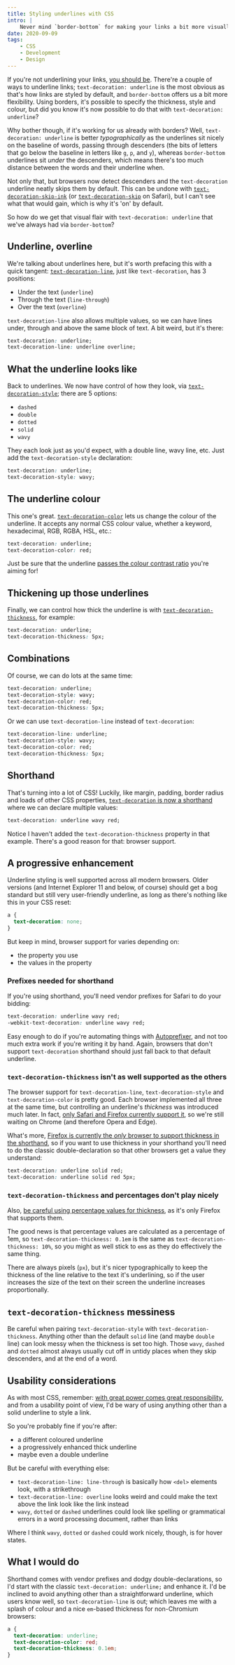 ```yaml
---
title: Styling underlines with CSS
intro: |
    Never mind `border-bottom` for making your links a bit more visually engaging, here's how to do it properly with `text-decoration`.
date: 2020-09-09
tags:
    - CSS
    - Development
    - Design
---
```



If you're not underlining your links, [you should be](/blog/why-you-should-almost-always-underline-your-links). There're a couple of ways to underline links; `text-decoration: underline` is the most obvious as that's how links are styled by default, and `border-bottom` offers us a bit more flexibility. Using borders, it's possible to specify the thickness, style and colour, but did you know it's now possible to do that with `text-decoration: underline`?

Why bother though, if it's working for us already with borders? Well, `text-decoration: underline` is better *typographically* as the underlines sit nicely on the baseline of words, passing through descenders (the bits of letters that go below the baseline in letters like `g`, `p`, and `y`), whereas `border-bottom` underlines sit *under* the descenders, which means there's too much distance between the words and their underline when.

Not only that, but browsers now detect descenders and the `text-decoration` underline neatly skips them by default. This can be undone with [`text-decoration-skip-ink`](https://developer.mozilla.org/en-US/docs/Web/CSS/text-decoration-skip-ink) (or [`text-decoration-skip`](https://developer.mozilla.org/en-US/docs/Web/CSS/text-decoration-skip) on Safari), but I can't see what that would gain, which is why it's 'on' by default.

So how do we get that visual flair with `text-decoration: underline` that we've always had via `border-bottom`?


## Underline, overline

We're talking about underlines here, but it's worth prefacing this with a quick tangent: [`text-decoration-line`](https://developer.mozilla.org/en-US/docs/Web/CSS/text-decoration-line), just like  `text-decoration`, has 3 positions:

- Under the text (`underline`)
- Through the text (`line-through`)
- Over the text (`overline`)

`text-decoration-line` also allows multiple values, so we can have lines under, through and above the same block of text. A bit weird, but it's there:

```css
text-decoration: underline;
text-decoration-line: underline overline;
```


## What the underline looks like

Back to underlines. We now have control of how they look, via [`text-decoration-style`](https://developer.mozilla.org/en-US/docs/Web/CSS/text-decoration-style); there are 5 options:

- `dashed`
- `double`
- `dotted`
- `solid`
- `wavy`

They each look just as you'd expect, with a double line, wavy line, etc. Just add the `text-decoration-style` declaration:

```css
text-decoration: underline;
text-decoration-style: wavy;
```


## The underline colour

This one's great. [`text-decoration-color`](https://developer.mozilla.org/en-US/docs/Web/CSS/text-decoration-color) lets us change the colour of the underline. It accepts any normal CSS colour value, whether a keyword, hexadecimal, RGB, RGBA, HSL, etc.:

```css
text-decoration: underline;
text-decoration-color: red;
```

Just be sure that the underline [passes the colour contrast ratio](https://webaim.org/resources/contrastchecker/) you're aiming for!


## Thickening up those underlines

Finally, we can control how thick the underline is with [`text-decoration-thickness`](https://developer.mozilla.org/en-US/docs/Web/CSS/text-decoration-thickness), for example:

```css
text-decoration: underline;
text-decoration-thickness: 5px;
```


## Combinations

Of course, we can do lots at the same time:

```css
text-decoration: underline;
text-decoration-style: wavy;
text-decoration-color: red;
text-decoration-thickness: 5px;
```

Or we can use `text-decoration-line` instead of `text-decoration`:

```css
text-decoration-line: underline;
text-decoration-style: wavy;
text-decoration-color: red;
text-decoration-thickness: 5px;
```


## Shorthand

That's turning into a lot of CSS! Luckily, like margin, padding, border radius and loads of other CSS properties, [`text-decoration` is now a shorthand](https://caniuse.com/#feat=mdn-css_properties_text-decoration_shorthand) where we can declare multiple values:

```css
text-decoration: underline wavy red;
```

Notice I haven't added the `text-decoration-thickness` property in that example. There's a good reason for that: browser support.


## A progressive enhancement

Underline styling is well supported across all modern browsers. Older versions (and Internet Explorer 11 and below, of course) should get a bog standard but still very user-friendly underline, as long as there's nothing like this in your CSS reset:

```css
a {
  text-decoration: none;
}
```

But keep in mind, browser support for varies depending on:

- the property you use
- the values in the property

### Prefixes needed for shorthand

If you're using shorthand, you'll need vendor prefixes for Safari to do your bidding:

```css
text-decoration: underline wavy red;
-webkit-text-decoration: underline wavy red;
```

Easy enough to do if you're automating things with [Autoprefixer](https://github.com/postcss/autoprefixer), and not too much extra work if you're writing it by hand. Again, browsers that don't support `text-decoration` shorthand should just fall back to that default underline.

### `text-decoration-thickness` isn't as well supported as the others

The browser support for `text-decoration-line`, `text-decoration-style` and `text-decoration-color` is pretty good. Each browser implemented all three at the same time, but controlling an underline's *thickness* was introduced much later. In fact, [only Safari and Firefox currently support it](https://caniuse.com/#search=text-decoration-thickness), so we're still waiting on Chrome (and therefore Opera and Edge).

What's more, [Firefox is currently the *only* browser to support thickness in the shorthand](https://caniuse.com/#feat=mdn-css_properties_text-decoration_text-decoration-thickness), so if you want to use thickness in your shorthand you'll need to do the classic double-declaration so that other browsers get a value they understand:

```css
text-decoration: underline solid red;
text-decoration: underline solid red 5px;
```

### `text-decoration-thickness` and percentages don't play nicely

Also, [be careful using percentage values for thickness](https://caniuse.com/#feat=mdn-css_properties_text-decoration-thickness_percentage), as it's only Firefox that supports them.

The good news is that percentage values are calculated as a percentage of 1em, so `text-decoration-thickness: 0.1em` is the same as `text-decoration-thickness: 10%`, so you might as well stick to `em`s as they do effectively the same thing.

There are always pixels (`px`), but it's nicer typographically to keep the thickness of the line relative to the text it's underlining, so if the user increases the size of the text on their screen the underline increases proportionally.


## `text-decoration-thickness` messiness

Be careful when pairing `text-decoration-style` with `text-decoration-thickness`. Anything other than the default `solid` line (and maybe `double` line) can look messy when the thickness is set too high. Those `wavy`, `dashed` and `dotted` almost always usually cut off in untidy places when they skip descenders, and at the end of a word.


## Usability considerations

As with most CSS, remember: [with great power comes great responsibility](https://en.wikipedia.org/wiki/With_great_power_comes_great_responsibility), and from a usability point of view, I'd be wary of using anything other than a solid underline to style a link.

So you're probably fine if you're after:

- a different coloured underline
- a progressively enhanced thick underline
- maybe even a double underline

But be careful with everything else:

- `text-decoration-line: line-through` is basically how `<del>` elements look, with a strikethrough
- `text-decoration-line: overline` looks weird and could make the text above the link look like the link instead
- `wavy`, `dotted` or `dashed` underlines could look like spelling or grammatical errors in a word processing document, rather than links

Where I think `wavy`, `dotted` or `dashed` could work nicely, though, is for hover states.


## What I would do

Shorthand comes with vendor prefixes and dodgy double-declarations, so I'd start with the classic `text-decoration: underline;` and enhance it. I'd be inclined to avoid anything other than a straightforward underline, which users know well, so `text-decoration-line` is out; which leaves me with a splash of colour and a nice `em`-based thickness for non-Chromium browsers:

```css
a {
  text-decoration: underline;
  text-decoration-color: red;
  text-decoration-thickness: 0.1em;
}
```
